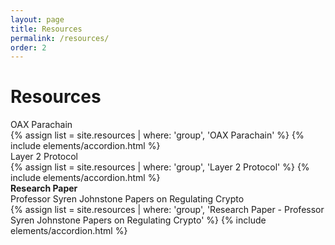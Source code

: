 ```yaml
---
layout: page
title: Resources
permalink: /resources/
order: 2
---
```

<div class="d-flex flex-column">
    <div class="container d-flex flex-column flex-lg-row flex-grow-1 pb-0 pb-lg-4" style="z-index: 1;">
        <h1 class="page-title blue1 w-100 w-lg-50">Resources</h1>
    </div>
</div>
<div class="bg-white pt-4 pt-lg-5 mb-5 pb-5">
    <div class="container">
        <div class="group corner1 box-shadow4 mb-4">
            <div class="group--title border-bottom px-5 py-2">OAX Parachain</div>
            <div class="py-3 px-5">
                {% assign list = site.resources | where: 'group', 'OAX Parachain' %}
                {% include elements/accordion.html %}
            </div>
        </div>
        <div class="group corner1 box-shadow4 mt-5  mb-4">
            <div class="group--title border-bottom px-5 py-2">Layer 2 Protocol</div>
            <div class="py-3 px-5">
                {% assign list = site.resources | where: 'group', 'Layer 2 Protocol' %}
                {% include elements/accordion.html %}
            </div>
        </div>
        <div class="group corner1 box-shadow4 mt-5 mb-4">
            <div class="group--title border-bottom px-5 py-2 d-flex flex-column">
                <strong>Research Paper</strong>
                <div>Professor Syren Johnstone Papers on Regulating Crypto</div>
            </div>
            <div class="py-3 px-5">
                {% assign list = site.resources | where: 'group', 'Research Paper - Professor Syren Johnstone Papers on Regulating Crypto' %}
                {% include elements/accordion.html %}
            </div>
        </div>
    </div>
</div>
